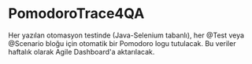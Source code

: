 # PomodoroTrace4QA
Her yazılan otomasyon testinde (Java-Selenium tabanlı), her @Test veya @Scenario bloğu için otomatik bir Pomodoro logu tutulacak. Bu veriler haftalık olarak Agile Dashboard'a aktarılacak.
